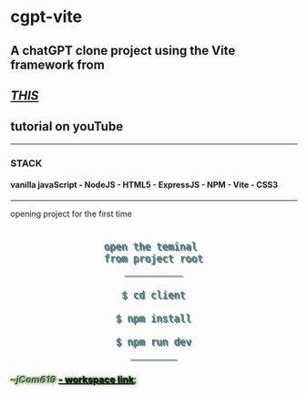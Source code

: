 
# cgpt-vite

## A chatGPT clone project using the Vite framework from

## [***THIS***](https://youtu.be/2FeymQoKvrk)

## tutorial on youTube

---

### **STACK**

#### vanilla javaScript - NodeJS - HTML5 - ExpressJS - NPM - Vite - CSS3

---

>
opening project for the first time
>

<div style="font-size:20px;text-shadow:1px 1px 1px #ffffff77,-1px -1px 1px #007700,1px 1px 1px #000000;color:#5555ff88;text-align:center;align-items:center;justify-content:center;">

```bash

open the teminal 
from project root
__________
                         
$ cd client

$ npm install

$ npm run dev
________

```

</div>
<h3 style="color:#ffffff77;text-shadow:1px 1px 6px #7f000044,-1px -1px 4px #007700,-1px -1px 1px #000000;">

***~jCom619*** [ - workspace link]("https://jcom619.github.io/cgpt-vite/");

</h3>
